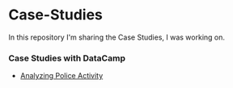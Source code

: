 # Case-Studies

In this repository I'm sharing the Case Studies, I was working on. 




### Case Studies with DataCamp
* [Analyzing Police Activity](https://github.com/dataqueenpend/Case-Studies/blob/main/Analyzing_Police_Activity_with_pandas.ipynb)
